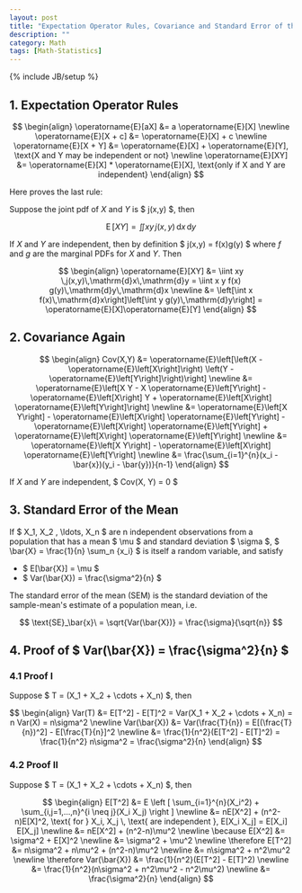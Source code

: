 ```yaml
---
layout: post
title: "Expectation Operator Rules, Covariance and Standard Error of the Mean"
description: ""
category: Math
tags: [Math-Statistics]
---
```

{% include JB/setup %}

## 1. Expectation Operator Rules

$$
\begin{align}
  \operatorname{E}[aX]    &= a \operatorname{E}[X] \newline
  \operatorname{E}[X + c] &=   \operatorname{E}[X] + c \newline
  \operatorname{E}[X + Y] &=   \operatorname{E}[X] + \operatorname{E}[Y], \text{X and Y may be independent or not} \newline
  \operatorname{E}[XY]    &= \operatorname{E}[X] * \operatorname{E}[X], \text{only if X and Y are independent}
\end{align}
$$

Here proves the last rule:  

Suppose the joint pdf of $X$ and $Y$ is $ j(x,y) $, then 

$$
\operatorname{E}[XY] = \iint xy \, j(x,y)\,\mathrm{d}x\,\mathrm{d}y
$$

If $X$ and $Y$ are independent, then by definition $ j(x,y) = f(x)g(y) $ where $f$ and $g$ are the marginal PDFs for $X$ and $Y$. Then 

$$
\begin{align}
  \operatorname{E}[XY]
    &= \iint xy \,j(x,y)\,\mathrm{d}x\,\mathrm{d}y = \iint x y f(x) g(y)\,\mathrm{d}y\,\mathrm{d}x \newline
    &= \left[\int x f(x)\,\mathrm{d}x\right]\left[\int y g(y)\,\mathrm{d}y\right] = \operatorname{E}[X]\operatorname{E}[Y]
\end{align}
$$

## 2. Covariance Again

$$
\begin{align}
	Cov(X,Y)
	&= \operatorname{E}\left[\left(X - \operatorname{E}\left[X\right]\right) \left(Y - \operatorname{E}\left[Y\right]\right)\right] \newline
	&= \operatorname{E}\left[X Y - X \operatorname{E}\left[Y\right] - \operatorname{E}\left[X\right] Y + \operatorname{E}\left[X\right] \operatorname{E}\left[Y\right]\right] \newline
	&= \operatorname{E}\left[X Y\right] - \operatorname{E}\left[X\right] \operatorname{E}\left[Y\right] - \operatorname{E}\left[X\right] \operatorname{E}\left[Y\right] + \operatorname{E}\left[X\right] \operatorname{E}\left[Y\right] \newline
	&= \operatorname{E}\left[X Y\right] - \operatorname{E}\left[X\right] \operatorname{E}\left[Y\right] \newline
	&= \frac{\sum_{i=1}^{n}(x_i - \bar{x})(y_i - \bar{y})}{n-1}
\end{align}
$$

If $X$ and $Y$ are independent, $ Cov(X, Y) = 0 $

## 3. Standard Error of the Mean

If $ X_1, X_2 , \ldots, X_n $ are n independent observations from a population that has a mean $ \mu $ and standard deviation $ \sigma $, $ \bar{X} = \frac{1}{n} \sum_n {x_i} $ is itself a random variable, and satisfy 

* $ E[\bar{X}] = \mu $
* $ Var(\bar{X}) = \frac{\sigma^2}{n} $

The standard error of the mean (SEM) is the standard deviation of the sample-mean's estimate of a population mean, i.e. 

$$
	\text{SE}_\bar{x}\ = \sqrt{Var(\bar{X})} = \frac{\sigma}{\sqrt{n}}
$$

## 4. Proof of $ Var(\bar{X}) = \frac{\sigma^2}{n} $

### 4.1 Proof I

Suppose $ T = (X_1 + X_2 + \cdots + X_n) $, then 

$$
\begin{align}
	Var(T) &= E[T^2] - E[T]^2 = Var(X_1 + X_2 + \cdots + X_n) = n Var(X) = n\sigma^2 \newline
	Var(\bar{X}) 
	&= Var(\frac{T}{n}) = E[(\frac{T}{n})^2] - E[\frac{T}{n}]^2 \newline
	&= \frac{1}{n^2}(E[T^2] - E[T]^2) = \frac{1}{n^2} n\sigma^2 = \frac{\sigma^2}{n}
\end{align}
$$

### 4.2 Proof II

Suppose $ T = (X_1 + X_2 + \cdots + X_n) $, then 

$$
\begin{align}
	E[T^2] 
		&= E \left [ \sum_{i=1}^{n}(X_i^2) + \sum_{i,j=1,...,n}^{i \neq j}(X_i X_j) \right ] \newline
		&= nE[X^2] + (n^2-n)E[X]^2, \text{ for } X_i, X_j \, \text{ are independent }, E[X_i X_j] = E[X_i] E[X_j] \newline
		&= nE[X^2] + (n^2-n)\mu^2 \newline
	\because E[X^2] 
		&= \sigma^2 + E[X]^2 \newline 
		&= \sigma^2 + \mu^2 \newline
	\therefore E[T^2] 
		&= n\sigma^2 + n\mu^2 + (n^2-n)\mu^2 \newline
		&= n\sigma^2 + n^2\mu^2 \newline
	\therefore Var(\bar{X}) 
		&= \frac{1}{n^2}(E[T^2] - E[T]^2) \newline
		&= \frac{1}{n^2}(n\sigma^2 + n^2\mu^2 - n^2\mu^2) \newline
		&= \frac{\sigma^2}{n}
\end{align}
$$